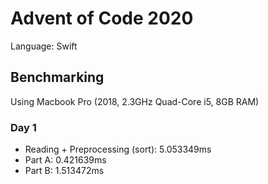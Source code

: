 # Advent of Code 2020
Language: Swift

## Benchmarking
Using Macbook Pro (2018, 2.3GHz Quad-Core i5, 8GB RAM)

### Day 1
- Reading + Preprocessing (sort): 5.053349ms
- Part A: 0.421639ms
- Part B: 1.513472ms

